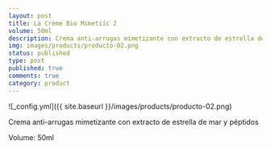 ```yaml
---
layout: post
title: La Crème Bio Mimetiíc 2
volume: 50ml
description: Crema anti-arrugas mimetizante con extracto de estrella de mar y péptidos
img: images/products/producto-02.png
status: published
type: post
published: true
comments: true
category: product
---
```

![_config.yml]({{ site.baseurl }}/images/products/producto-02.png)

Crema anti-arrugas mimetizante con extracto de estrella de mar y péptidos

Volume: 50ml

